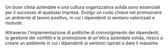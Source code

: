 Un buon clima aziendale e una cultura organizzativa solida sono essenziali per il successo di qualsiasi impresa. Svolgo un ruolo chiave nel promuovere un ambiente di lavoro positivo, in cui i dipendenti si sentano valorizzati e motivati.

Attraverso l'implementazione di politiche di coinvolgimento dei dipendenti, la gestione dei conflitti e la promozione di un'etica aziendale solida, riesco a creare un ambiente in cui i dipendenti si sentono ispirati a dare il massimo
